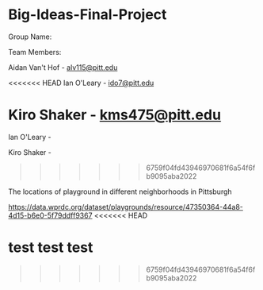 # Big-Ideas-Final-Project

Group Name: 

Team Members:

Aidan Van't Hof - alv115@pitt.edu

<<<<<<< HEAD
Ian O'Leary - ido7@pitt.edu

Kiro Shaker - kms475@pitt.edu
=======
Ian O'Leary - 

Kiro Shaker - 
>>>>>>> 6759f04fd43946970681f6a54f6fb9095aba2022

The locations of playground in different neighborhoods in Pittsburgh

https://data.wprdc.org/dataset/playgrounds/resource/47350364-44a8-4d15-b6e0-5f79ddff9367 
<<<<<<< HEAD

test test test
=======
>>>>>>> 6759f04fd43946970681f6a54f6fb9095aba2022

